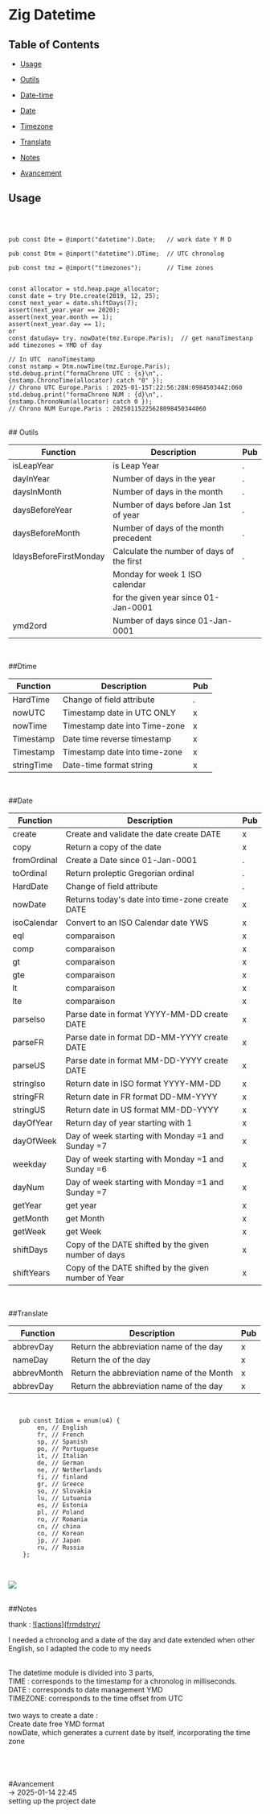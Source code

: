# Zig Datetime



## Table of Contents

- [Usage](#usage)
  
- [Outils](#outils)
  
- [Date-time](#dtime)
  
- [Date](#date)
  
- [Timezone](#dimezone)
  
- [Translate](#dranslate)

- [Notes](#notes)

- [Avancement](#avancement)



## Usage
</br>

```zig

pub const Dte = @import("datetime").Date;   // work date Y M D

pub const Dtm = @import("datetime").DTime;  // UTC chronolog

pub const tmz = @import("timezones");       // Time zones


const allocator = std.heap.page_allocator;
const date = try Dte.create(2019, 12, 25);
const next_year = date.shiftDays(7);
assert(next_year.year == 2020);
assert(next_year.month == 1);
assert(next_year.day == 1);
or
const datuday= try. nowDate(tmz.Europe.Paris);  // get nanoTimestanp add timezones = YMD of day
  
// In UTC  nanoTimestamp
const nstamp = Dtm.nowTime(tmz.Europe.Paris);
std.debug.print("formaChrono UTC : {s}\n",.{nstamp.ChronoTime(allocator) catch "0" });
// Chrono UTC Europe.Paris : 2025-01-15T:22:56:28N:098450344Z:060
std.debug.print("formaChrono NUM : {d}\n",.{nstamp.ChronoNum(allocator) catch 0 });
// Chrono NUM Europe.Paris : 20250115225628098450344060

```
</br>
## Outils
</br>

|Function               | Description                              | Pub |
|-----------------------|------------------------------------------|-----|
|isLeapYear             | is Leap Year                             |  .  |
|dayInYear              | Number of days in the year               |  .  |
|daysInMonth            | Number of days in the month              |  .  |
|daysBeforeYear         | Number of days before Jan 1st of year    |  .  |
|daysBeforeMonth        | Number of days of the month precedent    |  .  |
|ldaysBeforeFirstMonday | Calculate the number of days of the first|  .  |
|                       | Monday for week 1 ISO calendar           |     |
|                       | for the given year since 01-Jan-0001     |     |
|ymd2ord                | Number of days since 01-Jan-0001         |     |

</br>

##Dtime
</br>

|Function               | Description                              | Pub |
|-----------------------|------------------------------------------|-----|
|HardTime               | Change of field attribute                |  .  |
|nowUTC                 | Timestamp date in UTC ONLY               |  x  |
|nowTime                | Timestamp date into Time-zone            |  x  |
|Timestamp              | Date time reverse  timestamp             |  x  |
|Timestamp              | Timestamp date into time-zone            |  x  |
|stringTime             | Date-time format string                  |  x  |
</br>

##Date
</br>

|Function    | Description                                          | Pub |
|------------|------------------------------------------------------|-----|
|create      | Create and validate the date    create DATE          |  x  |
|copy        | Return a copy of the date                            |  x  |
|fromOrdinal | Create a Date since 01-Jan-0001                      |  .  |
|toOrdinal   | Return proleptic Gregorian ordinal                   |  .  |
|HardDate    | Change of field attribute                            |  .  |
|nowDate     | Returns today's date into time-zone  create DATE     |  x  |
|isoCalendar | Convert to an ISO Calendar date YWS                  |  x  |
|eql         | comparaison                                          |  x  |
|comp        | comparaison                                          |  x  |
|gt          | comparaison                                          |  x  |
|gte         | comparaison                                          |  x  |
|lt          | comparaison                                          |  x  |
|lte         | comparaison                                          |  x  |
|parseIso    | Parse date in format YYYY-MM-DD  create DATE         |  x  |
|parseFR     | Parse date in format DD-MM-YYYY  create DATE         |  x  |
|parseUS     | Parse date in format MM-DD-YYYY  create DATE         |  x  |
|stringIso   | Return date in ISO format YYYY-MM-DD                 |  x  |
|stringFR    | Return date in FR  format DD-MM-YYYY                 |  x  |
|stringUS    | Return date in US  format MM-DD-YYYY                 |  x  |
|dayOfYear   | Return day of year starting with 1                   |  x  |
|dayOfWeek   | Day of week starting with Monday =1 and Sunday =7    |  x  |
|weekday     | Day of week starting with Monday =1 and Sunday =6    |  x  |
|dayNum      | Day of week starting with Monday =1 and Sunday =7    |  x  |
|getYear     | get year                                             |  x  |
|getMonth    | get Month                                            |  x  |
|getWeek     | get Week                                             |  x  |
|shiftDays   | Copy of the DATE shifted by the given number of days |  x  |
|shiftYears  | Copy of the DATE shifted by the given number of Year |  x  |
</br>

##Translate
</br>

|Function    | Description                                          | Pub |
|------------|------------------------------------------------------|-----|
|abbrevDay   | Return the abbreviation name of the day              |  x  |
|nameDay     | Return the of the day                                |  x  |
|abbrevMonth | Return the abbreviation name of the Month            |  x  |
|abbrevDay   | Return the abbreviation name of the day              |  x  |

</br>

```
   pub const Idiom = enum(u4) {
        en, // English
        fr, // French
        sp, // Spanish
        po, // Portuguese
        it, // Italian
        de, // German
        ne, // Netherlands
        fi, // finland
        gr, // Greece
        so, // Slovakia
        lu, // Lutuania
        es, // Estonia
        pl, // Poland
        ro, // Romania
        cn, // china
        co, // Korean
        jp, // Japan
        ru, // Russia
    };
```

</br>

![](assets/20250115_012345_Testdate.png)

</br>
##Notes
</br>

thank :  [![actions](frmdstryr/](https://github.com/frmdstryr/zig-datetime) 

I needed a chronolog and a date of the day and date extended when other English, so I adapted the code to my needs 


</br>
The datetime module is divided into 3 parts,</br>
TIME : corresponds to the timestamp for a chronolog in milliseconds.</br>
DATE : corresponds to date management YMD</br>
TIMEZONE: corresponds to the time offset from UTC</br>
</br>
two ways to create a date :</br>
Create date free YMD format </br>
nowDate, which generates a current date by itself, incorporating the time zone </br>

</br>
</br>
</br>
</br>
#Avancement
</br>
→ 2025-01-14 22:45<BR/>
setting up the project date 
